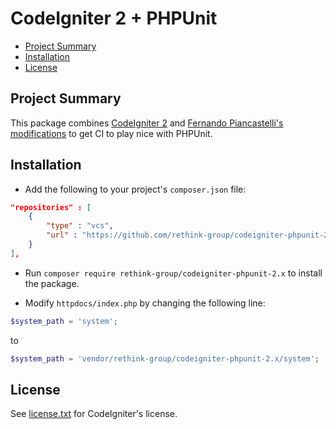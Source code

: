 # CodeIgniter 2 + PHPUnit

- [Project Summary](#summary)
- [Installation](#installation)
- [License](#license)

<a name="summary"></a>
## Project Summary

This package combines [CodeIgniter 2](https://github.com/rogeriopradoj/codeigniter) and [Fernando Piancastelli's modifications](https://github.com/fmalk/codeigniter-phpunit/tree/2.x) to get CI to play nice with PHPUnit.

<a name="installation"></a>
## Installation

- Add the following to your project's `composer.json` file:

```json
"repositories" : [
    {
        "type" : "vcs",
        "url" : "https://github.com/rethink-group/codeigniter-phpunit-2.x.git"
    }
],
```
- Run `composer require rethink-group/codeigniter-phpunit-2.x` to install the package.

- Modify `httpdocs/index.php` by changing the following line:

```php
$system_path = 'system';
```

to

```php
$system_path = 'vendor/rethink-group/codeigniter-phpunit-2.x/system';
```

<a name="license"></a>
## License
See [license.txt](license.txt) for CodeIgniter's license.
